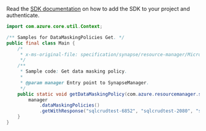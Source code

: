 Read the [SDK documentation](https://github.com/Azure/azure-sdk-for-java/blob/azure-resourcemanager-synapse_1.0.0-beta.4/sdk/synapse/azure-resourcemanager-synapse/README.md) on how to add the SDK to your project and authenticate.

```java
import com.azure.core.util.Context;

/** Samples for DataMaskingPolicies Get. */
public final class Main {
    /*
     * x-ms-original-file: specification/synapse/resource-manager/Microsoft.Synapse/stable/2021-06-01/examples/DataMaskingPolicyGet.json
     */
    /**
     * Sample code: Get data masking policy.
     *
     * @param manager Entry point to SynapseManager.
     */
    public static void getDataMaskingPolicy(com.azure.resourcemanager.synapse.SynapseManager manager) {
        manager
            .dataMaskingPolicies()
            .getWithResponse("sqlcrudtest-6852", "sqlcrudtest-2080", "sqlcrudtest-331", Context.NONE);
    }
}
```
